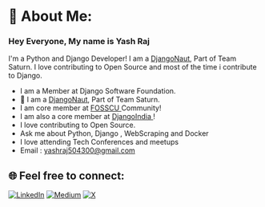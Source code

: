 # 💫 About Me:

### Hey Everyone, My name is Yash Raj 

I'm a Python and Django Developer! I am a <a href= https://djangonaut.space/comms/session-3-team/> DjangoNaut<a>, Part of Team Saturn. I love contributing to Open Source and most of 
the time i contribute to Django.

- I am a Member at Django Software Foundation.
- 🚀 I am a <a href= https://djangonaut.space/comms/session-3-team/> DjangoNaut<a>, Part of Team Saturn. 
- I am core member at <a href=https://fosscu.org/team> FOSSCU <a> Community!
- I am also a core member at <a href=https://www.djangoindia.org/home> DjangoIndia <a>!
- I love contributing to Open Source.
- Ask me about Python, Django , WebScraping and Docker
- I love attending Tech Conferences and meetups
- Email : yashraj504300@gmail.com

  
## 🌐 Feel free to connect: 
[![LinkedIn](https://img.shields.io/badge/LinkedIn-%230077B5.svg?logo=linkedin&logoColor=white)](https://linkedin.com/in/yash-raj-83933922a) [![Medium](https://img.shields.io/badge/Medium-12100E?logo=medium&logoColor=white)](https://medium.com/@@yashraj504300) [![X](https://img.shields.io/badge/X-black.svg?logo=X&logoColor=white)](https://x.com/Yash44207966) 



<!-- Proudly created with GPRM ( https://gprm.itsvg.in ) -->
